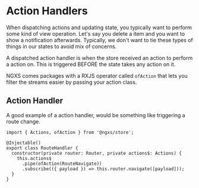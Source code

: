 # Action Handlers
When dispatching actions and updating state, you typically want to perform some kind
of view operation. Let's say you delete a item and you want to show a notification
afterwards. Typically, we don't want to tie these types of things in our states
to avoid mix of concerns.

A dispatched action handler is when the store received an action to perform a action on. This is triggered BEFORE the state takes any action on it.

NGXS comes packages with a RXJS operator called `ofAction` that lets you filter
the streams easier by passing your action class.

## Action Handler
A good example of a action handler, would be something like triggering a route change.

```TS
import { Actions, ofAction } from '@ngxs/store';

@Injectable()
export class RouteHandler {
  constructor(private router: Router, private actions$: Actions) {
    this.actions$
      .pipe(ofAction(RouteNavigate))
      .subscribe(({ payload }) => this.router.navigate([payload]));
  }
}
```
